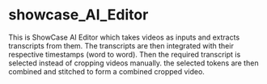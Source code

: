 # showcase_AI_Editor

This is ShowCase AI Editor which takes videos as inputs and extracts transcripts from them. The transcripts are then integrated with their respective timestamps (word to word). Then the required transcript is selected instead of cropping videos manually. the selected tokens are then combined and stitched to form a combined cropped video.

